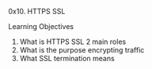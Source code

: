 0x10. HTTPS SSL

Learning Objectives

1. What is HTTPS SSL 2 main roles
2. What is the purpose encrypting traffic
3. What SSL termination means
